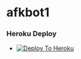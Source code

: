 # afkbot1

### Heroku Deploy
  - [![Deploy To Heroku](https://www.herokucdn.com/deploy/button.svg)](https://heroku.com/deploy)

